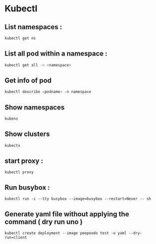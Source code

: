 # Kubectl

## List namespaces :
```bash
kubectl get ns
```

## List all pod within a namespace :
```bash
kubectl get all -n <namespace>
```
## Get info of pod
```bash 
kubectl describe <podname> -n namespace
```
## Show namespaces
```bash
kubens
```
## Show clusters
```bash
kubectx 
```
## start proxy :
```
kubectl proxy
```

## Run busybox :
```
kubectl run -i --tty busybox --image=busybox --restart=Never -- sh
```

## Generate yaml file without applying the command ( dry run uno )
```
kubectl create deployment --image peepoodo test -o yaml --dry-run=client
```
